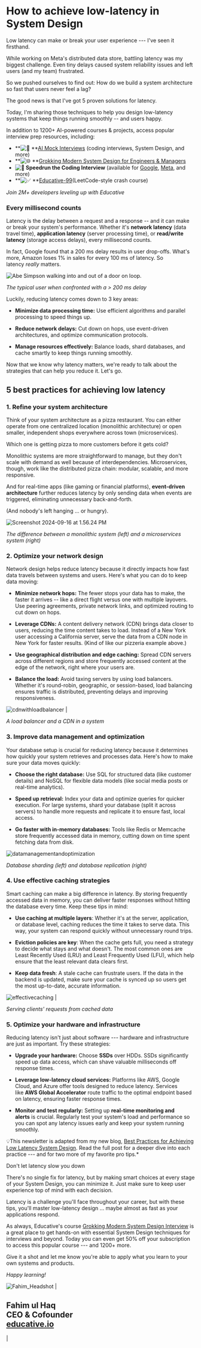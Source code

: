 How to achieve low-latency in System Design
================================================

Low latency can make or break your user experience --- I've seen it firsthand.

While working on Meta's distributed data store, battling latency was my biggest challenge. Even tiny delays caused system reliability issues and left users (and my team) frustrated.

So we pushed ourselves to find out: How do we build a system architecture so fast that users never feel a lag?

The good news is that I've got 5 proven solutions for latency.

Today, I'm sharing those techniques to help you design low-latency systems that keep things running smoothly -- and users happy.

In addition to 1200+ AI-powered courses & projects, access popular interview prep resources, including:

- **![💼](https://fonts.gstatic.com/s/e/notoemoji/15.1/1f4bc/32.png) **[AI Mock Interviews](https://learn.educative.io/e3t/Ctc/RG+113/cz5H404/VWQ76s93nXqfW89pPT31H9bKxW6J3_6X5l4CqrN3Z5rbg3qgyTW8wLKSR6lZ3lrW5_-qsr3nc085W5sXdyX3vKKqTVSPj5R4Lc7D-N3f8jxsbC4bRW367yQJ1gkn1MW63TmXk5lXb5LW2Vz7xH2tX_JBDTFLqMG9SHN7Rw_wj-lydxVGSJHx2hz-R_W927nqV49RdmMW3qPbDv6VL0htVyrR575xR599W7pSFYj8RH9XBW6JHcMv88cMBrW76xbHZ4XG03DW1C0zLb4sylcnW1vBpk65vCMbWW14dy253nV6PSW7pnvmW1Ss3JRN4zzx9CZds7pW5mFYY-7sWPGCW5d3pG61wNswnW4D6-Py4N3syqW1__ffW1tt_QsW6JzBGc1GXXWZW6gFSrd2xPtxWM9QZ4rHPt2kf9hYTgn04) (coding interviews, System Design, and more)
- **![🌐](https://fonts.gstatic.com/s/e/notoemoji/15.1/1f310/32.png) **[Grokking Modern System Design for Engineers & Managers](https://learn.educative.io/e3t/Ctc/RG+113/cz5H404/VWQ76s93nXqfW89pPT31H9bKxW6J3_6X5l4CqrN3Z5r8P5nR32W5BWr2F6lZ3lnW1qZyDz1P3ZDWVRKWCg7NtCVZN1CvxfM6d5TyV3zKFj5gqS8nW4LH3qw1dMYJmW6Lkb0K73Y3Y1W4Q1dfc99H0QpV9QJDR5Hnd1rW72SQ5m5L8tGyW3mlhf92VG1kFW1Hg4LM39hLyNW6Wjys88-K6brW2WLfKJ3VB5cGV2PdXR8nNv-nW3Gghwd4WjGx0W6j7Fb1475HVlW8gRRmN35X4PbW6k9sqj7NHDRtW1HZlTk7LCQVpW4ysMW67qyxnkVg5qgY4_kt46N2B4bY7GvtM_W7MzQz_1BdfXQW3gBcbb55-5wmW5RSnNZ5DDfJxW4bj6fY1-Wcf_N1mb_z3g4xjXW9gZkgg5YQ-wyW1byhhy7kp9yDW1lHKmK56VtD9W3_YK3S3Gv0q2VdZKfp66vS7nW1BcNwx8sjz9DW3xKQlc8Ms0slf4fxP7T04)
- **![🏃](https://fonts.gstatic.com/s/e/notoemoji/15.1/1f3c3/32.png) Speedrun the Coding Interview** (available for [Google](https://learn.educative.io/e3t/Ctc/RG+113/cz5H404/VWQ76s93nXqfW89pPT31H9bKxW6J3_6X5l4CqrN3Z5r8P5nR32W5BWr2F6lZ3pmW2f7NRM5jpbkFW59q7XH8Z0JyLW4fs_Mg7J0lypW2n_tqx1stLZ4W2X427-1vYcGKW94zg5V3Q-zDTW8MYV-q1Jy0tRW2Lp7WP7JJjftW2rKMPl6yPx_3W68rmHw87CwZYW5tPQFV6qv7bvW7Sdk5C7VYhXrW6JJfDv2SZwdnW8dmLH42RXYdgW7sL3336_QR25W7TQR2w3S1rBwW8616J86RPMr5W6RTN867mTBfkW1PQdSl2wYxV3W7zNhn_5yqLDMW6f6dNy2BvyW7W8mhVPj57-8MgVDnjQZ6XhqlsW3lqrWy8-nJbKW55TXrG5mTSjqW6dgjzz6NwhlMW4RL-QL7Ct4TRW2VcmnN7Hf06rW1SRYvT4rZMJNW420lpf51BzwjW5BYWb_8THnmLW5MQDL58J00P3N1qLm2jBJDlpW8TjV_r21Ttntf4vG9ml04), [Meta](https://learn.educative.io/e3t/Ctc/RG+113/cz5H404/VWQ76s93nXqfW89pPT31H9bKxW6J3_6X5l4CqrN3Z5r8P5nR32W5BWr2F6lZ3ksW1WkHVH5HdV9kW7_8vzZ7ScD_4W65fsfD5qQPBdW5GsTbs2tqjR_W8S28rM32tmF_W10CQNb418hvLW8dktRq2nRDzDVSkNR97P0vd9W1XCSDp4SfVsmVpv9_56lJRynW14B-CF5n0p4gW6ZzV8c16P-YfW5qhcLH4vQtXwN7wfCMLDlkPGN4tfv794VCgGW8Lldmg1QD9nKN3KvlsW_5k21W6LWMLH7cZqjpW96rXQN8zgsWbW8H35x46dP6dpW3dnfhG7bXWlZVjdG6X7mdRfMW4xMrgT4gPfV7W7LPd762g05D2W2qBmyW3hs7MJW8N_qh-1r6yHgW81zxgX5T891wW5HTCC76-8_l8W1mzSwn3JXKXGW3XMg5B3D62XMN6LTT07d9qt8W8F3hm11rndW7W979hVS12v7TlW35QP_M52V_D4f7y_mmP04), and more)
- **![✅](https://fonts.gstatic.com/s/e/notoemoji/15.1/2705/32.png) **[Educative-99](https://learn.educative.io/e3t/Ctc/RG+113/cz5H404/VWQ76s93nXqfW89pPT31H9bKxW6J3_6X5l4CqrN3Z5r8P5nR32W5BWr2F6lZ3kXW3wZMsK2cYD5mW94Wrdy7tXWS6W4QGtZ-2rgGQGW117flN75trXQW8krfVq8PzrbjW47P3l384H6kxW4tsz8K2KmxG2W4gXXD76-4VXfW19YhTR5WgcWLW6VggWq7QKKcgW9gLr4_5GH0wzW2Vxd9B6l4Q38W68_ZYR2y0y8yW8Bk9xc32GGDgN7sRhH7TMpTlMc4dLmxQ5YyW5LWcr65mwR0-W25nRZD6v8gfpN5DjW4hPKsdpVbhlwW71HDzMW8Pj2KS2yZ_9LW6Wm8TS3N1ftDW6QBz1L6mk0VSW8TC0w95J338jN2Mj0yZlNGQJW72QF6V2s9rXKW1PFLqB2lRYs8W8gTZ_y60xKWbVCVFs45vz-N4W8MvcV12Zsy_mW8j8qL28zTLFrW684z6V5bsjRyW1c46LD5ClkX_N22stM2Yxk0Cf7gX5xd04)(LeetCode-style crash course)

*Join 2M+ developers leveling up with Educative*

### Every millisecond counts

Latency is the delay between a request and a response -- and it can make or break your system's performance. Whether it's **network latency** (data travel time), **application latency** (server processing time), or **read/write latency** (storage access delays), every millisecond counts.

In fact, Google found that a 200 ms delay results in user drop-offs. What's more, Amazon loses 1% in sales for every 100 ms of latency. So latency *really* matters.

![Abe Simpson walking into and out of a door on loop.](https://ci3.googleusercontent.com/meips/ADKq_NY9ctwxQyxNAjcne-Qb6HPZibjjSNay0eKMq5qfn03xhSrDQzeqmdlDTJBGv9A47m4mGhdWCRhzGYxPXRWs5sFyRGfK5RaoMn2615UuH80q_ajhiU-NIfshD-zudrH4meXV9KqoSIfSY-Fily2ctNLCklI27QRU7w=s0-d-e1-ft#https://learn.educative.io/hs-fs/hubfs/abesimpson.webp?width=712&upscale=true&name=abesimpson.webp)

*The typical user when confronted with a > 200 ms delay*

Luckily, reducing latency comes down to 3 key areas:

-   **Minimize data processing time:** Use efficient algorithms and parallel processing to speed things up.

-   **Reduce network delays:** Cut down on hops, use event-driven architectures, and optimize communication protocols.

-   **Manage resources effectively:** Balance loads, shard databases, and cache smartly to keep things running smoothly.

Now that we know why latency matters, we're ready to talk about the strategies that can help you reduce it. Let's go.

5 best practices for achieving low latency
------------------------------------------

### 1\. Refine your system architecture 

Think of your system architecture as a pizza restaurant. You can either operate from one centralized location (monolithic architecture) or open smaller, independent shops everywhere across town (microservices).

Which one is getting pizza to more customers before it gets cold?

Monolithic systems are more straightforward to manage, but they don't scale with demand as well because of interdependencies. Microservices, though, work like the distributed pizza chain: modular, scalable, and more responsive.

And for real-time apps (like gaming or financial platforms), **event-driven architecture** further reduces latency by only sending data when events are triggered, eliminating unnecessary back-and-forth.

(And nobody's left hanging ... or hungry).

![Screenshot 2024-09-16 at 1.56.24 PM](https://ci3.googleusercontent.com/meips/ADKq_NaFW5ZSsQtKvZ0L9M4u3BCR_SPaId02s_RPx2DR2MmwZ50k4sewNCiylrb6kmk3MPrxN2EeLrqvolCtZoLyUYGwn3-Ka_OGhF7kK9smy6cIp0OciKGh2SsTZjbqlQZRrRtH52zZg9xWjgLLnvdn8vYhow_HSrXOIN6o1ooJiAj8ZGhSpXbBdfEmeVtadPmpKgTNLNaDOY6jBNz2_6SthU6AzuwHpRPc2d1leRH1ecOcgdeiqmpB8kPBUw=s0-d-e1-ft#https://learn.educative.io/hs-fs/hubfs/Screenshot%202024-09-16%20at%201.56.24%20PM.png?width=1120&upscale=true&name=Screenshot%202024-09-16%20at%201.56.24%20PM.png)

*The difference between a monolithic system (left) and a microservices system (right)*

### 2. Optimize your network design

Network design helps reduce latency because it directly impacts how fast data travels between systems and users. Here's what you can do to keep data moving:

-   **Minimize network hops:** The fewer stops your data has to make, the faster it arrives -- like a direct flight versus one with multiple layovers. Use peering agreements, private network links, and optimized routing to cut down on hops.

-   **Leverage CDNs:** A content delivery network (CDN) brings data closer to users, reducing the time content takes to load. Instead of a New York user accessing a California server, serve the data from a CDN node in New York for faster results. (Kind of like our pizzeria example above.)

-   **Use geographical distribution and edge caching:** Spread CDN servers across different regions and store frequently accessed content at the edge of the network, right where your users are.

-   **Balance the load:** Avoid taxing servers by using load balancers. Whether it's round-robin, geographic, or session-based, load balancing ensures traffic is distributed, preventing delays and improving responsiveness.

![cdnwithloadbalancer](https://ci3.googleusercontent.com/meips/ADKq_NYxIG5ctI9e-JpwPTVu9LOr8_bV0s5kkulY7B52qwJW_PcOt42xR1fRkWaKozIVniZ9-G1oNa-z6nwOVHejB08mHpqBJ8U6FPqGbtANcTOqgY8hP6mMeoBGyULsr-XAZZWMF5gI1yH3lfMzplQ5qJgC_ZwdDwEOtHosWUjDDzU2YSBnU1xxQ5Y=s0-d-e1-ft#https://learn.educative.io/hs-fs/hubfs/cdnwithloadbalancer.jpg?width=600&upscale=true&name=cdnwithloadbalancer.jpg) |

*A load balancer and a CDN in a system*

### 3\. Improve data management and optimization

Your database setup is crucial for reducing latency because it determines how quickly your system retrieves and processes data. Here's how to make sure your data moves quickly:

- **Choose the right database:** Use SQL for structured data (like customer details) and NoSQL for flexible data models (like social media posts or real-time analytics).

- **Speed up retrieval:** Index your data and optimize queries for quicker execution. For large systems, shard your database (split it across servers) to handle more requests and replicate it to ensure fast, local access.

- **Go faster with in-memory databases:** Tools like Redis or Memcache store frequently accessed data in memory, cutting down on time spent fetching data from disk.

![datamanagementandoptimization](https://ci3.googleusercontent.com/meips/ADKq_NY23UdtjF-VPRlp2SLbS2J0GmEupO9LouzWWAU4Yl_tEajCj94pIWFGevIIa1NGcp2FlVe6lvA0sNyRZcGD5bJda5sdrSlFiw9QWaN-58hHvNi6vlIM0lBqsjn4KX7CyvLUEcpJ--s8feAZJjLIts4IkAOb7ezGHt5-46K6mZqtKsSHk3DrRzuc4K3xbxIuIFo7OeooUkK1uglFP0Bh=s0-d-e1-ft#https://learn.educative.io/hs-fs/hubfs/datamanagementandoptimization.jpg?width=1100&upscale=true&name=datamanagementandoptimization.jpg)

*Database sharding (left) and database replication (right)*

### 4\. Use effective caching strategies

Smart caching can make a big difference in latency. By storing frequently accessed data in memory, you can deliver faster responses without hitting the database every time. Keep these tips in mind:

-   **Use caching at multiple layers**: Whether it's at the server, application, or database level, caching reduces the time it takes to serve data. This way, your system can respond quickly without unnecessary round trips.

-   **Eviction policies are key**: When the cache gets full, you need a strategy to decide what stays and what doesn't. The most common ones are Least Recently Used (LRU) and Least Frequently Used (LFU), which help ensure that the least relevant data clears first.

-   **Keep data fresh**: A stale cache can frustrate users. If the data in the backend is updated, make sure your cache is synced up so users get the most up-to-date, accurate information.

![effectivecaching](https://ci3.googleusercontent.com/meips/ADKq_NZ7mTKiZvD0sQiI8r0AGVJMDrhjiNqwxxo5szLmHJL6AT4Egvb-GrWfAHkBziBIjNMosVHDPZMLNGILROAaX8LkcKPiQ2ryqEdwOAqxvqyzEvOFcqGuIhUycHpy3xFnSwxJBPyCAQPU0sYAyESPpKDvgMf5vZVnjDkSiotuF_O5L40=s0-d-e1-ft#https://learn.educative.io/hs-fs/hubfs/effectivecaching.jpg?width=900&upscale=true&name=effectivecaching.jpg) |

*Serving clients' requests from cached data*

### 5\. Optimize your hardware and infrastructure

Reducing latency isn't just about software --- hardware and infrastructure are just as important. Try these strategies:

-   **Upgrade your hardware:** Choose **SSDs** over HDDs. SSDs significantly speed up data access, which can shave valuable milliseconds off response times.

-   **Leverage low-latency cloud services:** Platforms like AWS, Google Cloud, and Azure offer tools designed to reduce latency. Services like **AWS Global Accelerator** route traffic to the optimal endpoint based on latency, ensuring faster response times.

-   **Monitor and test regularly:** Setting up **real-time monitoring and alerts** is crucial. Regularly test your system's load and performance so you can spot any latency issues early and keep your system running smoothly.

💡This newsletter is adapted from my new blog, [Best Practices for Achieving Low Latency System Design](https://learn.educative.io/e3t/Ctc/RG+113/cz5H404/VWQ76s93nXqfW89pPT31H9bKxW6J3_6X5l4CqrN3Z5rbz3qgyTW95jsWP6lZ3m5W50BfJb4kpHJPW1p1vMX6sv9jPW5121FJ8xPjDLW5lHh9M4m81CkW779mq95Qf31wW1XCD3z3_4VwPVKqwW414b_5nW6x9WGY5FzTnHW3VhXRz11qHsRW4h3hpF5QhcPtV6tRyn4NnZ9BW4V4hR_3rN2zfW78z8sm6ZFRrnW6Wr9gY7XJnR6VCPsdD9fCxQBN1x0QFHk_CrsW2wyTJg6RvQVDW5yFVT74vQSRpW15C4RM372h27W6XZ81744QhVnW7wj1Jt748ZdjW8JdD1c9cTZ3GW57Hmm_8RPSYKF77sTbCHs9vW7GKj0P4hXfGZF3ggsN1GgxlW8Ss7WR4TBH8WW8_ZzNL30kgR0VBqwLh6lZS-GW2y97FX643gvhf5cTJN604). Read the full post for a deeper dive into each practice --- and for two more of my favorite pro tips.*

Don't let latency slow you down

There's no single fix for latency, but by making smart choices at every stage of your System Design, you can minimize it. Just make sure to keep user experience top of mind with each decision.

Latency is a challenge you'll face throughout your career, but with these tips, you'll master low-latency design ... maybe almost as fast as your applications respond.

As always, Educative's course [Grokking Modern System Design Interview](https://learn.educative.io/e3t/Ctc/RG+113/cz5H404/VWQ76s93nXqfW89pPT31H9bKxW6J3_6X5l4CqrN3Z5r8P5nR32W5BWr2F6lZ3kKW8h4tnD98WbJqVt2knw3f4s73W91NP2n22-5b3W3-9-vH6RpX1SW2ylmhx7jgJf4N6Qnx5GbmN5BW6SH1td3zgd-cW3F6PJ82TvFKrW7Kkhvt3GB3VYN2kWytgHyX4yVqXLPG8ZgkQnN7n589S_Jy1hW61D5M58T-cG_W2KZRHH95MBjFW7cqK-Z1hHqvwW84p1c_382d31W5gPDkZ1j2fthW7DJN3X6NZDdyVGphpd5_lHtBW277TB22__ZRNW9cwt0L2bc_Y7N4BC9pHNFCkGN2gZBlnb50FsW2ZcTNn65Yvj8W7tbF-Q3dtxGQW68hMk85TsyvHW3RW43v3tBt_cW8d_4qB1SlRVkW3dhGdh7Fkj8rW2pHMGq6t9LJXW6PpSrH7XYrQqW7jnVxk2G3qFFW6gmLch7YkCNwW2png1f1vlLfbd63k3l04) is a great place to get hands-on with essential System Design techniques for interviews and beyond. Today you can even get 50% off your subscription to access this popular course --- and 1200+ more.

Give it a shot and let me know you're able to apply what you learn to your own systems and products.

*Happy learning!*

![Fahim_Headshot](https://ci3.googleusercontent.com/meips/ADKq_NYHUYNwDdv45OSbM73USH7VBSuVL0Ihs6qv06bOOAcPuOzRoPRvoR7b_Np-1z_TyX7IP0ccyQjYMHG2YLpfPdyP_Sl9OZqKI3PElfjzEIPrUJeM0DKXQJj_Oijs6a45binXAerRjoZYpGjTFXte7PyieztbpbCNf6gJDYc2vg=s0-d-e1-ft#https://learn.educative.io/hs-fs/hubfs/Fahim_Headshot.png?width=220&upscale=true&name=Fahim_Headshot.png) |

Fahim ul Haq\
CEO & Cofounder\
[educative.io](https://learn.educative.io/e3t/Ctc/RG+113/cz5H404/VWQ76s93nXqfW89pPT31H9bKxW6J3_6X5l4CqrN3Z5r9-3qgyTW7Y8-PT6lZ3q3W1gghG_6jKXVVW8Bwdbg4gVZ35N7z4Ps6YMs9FW3jHM5l37fYJLW7mVN_Z41R1wdV39RnF3GGVNFW2y5BTj7jjQ8RW698VJS1m_d6fN5m3NdsrTZK4W8chMZM94C3z3W4MJKb18TD4n3W82vzxP2r0_9MW1DGJsv6Gns0nVX4zNB1xYjBrW8lPrBb6Jp0ZnW629ghS8LVlpsW58X3By8KHCsnW6F_nBk6cbwTVW7yLRT815TYqbW51jXBW1JDF8RVWR43X6Y_5d4W7Hk5Vp5RGc-qW8l8rVb2b3QSxVG7Gdw3vZ0GcW6N_jVV5h_rCJW47qZb34-b4m2f1yNgS204)
---------------------------------------------------------------------------------------------------------------------------------------------------------------------------------------------------------------------------------------------------------------------------------------------------------------------------------------------------------------------------------------------------------------------------------------------------------------------------------------------------------------------

|